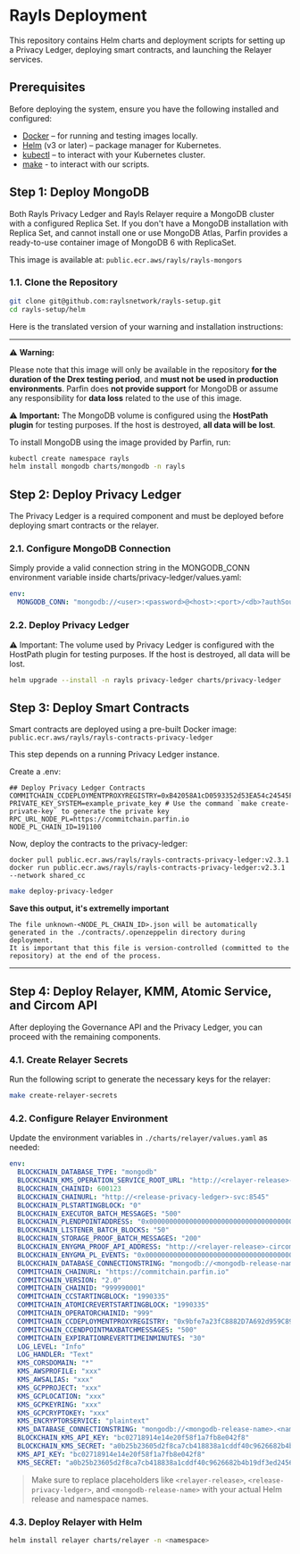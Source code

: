 # Rayls Deployment

This repository contains Helm charts and deployment scripts for setting up a Privacy Ledger, deploying smart contracts, and launching the Relayer services.

## Prerequisites

Before deploying the system, ensure you have the following installed and configured:

- [Docker](https://www.docker.com/) – for running and testing images locally.
- [Helm](https://helm.sh/) (v3 or later) – package manager for Kubernetes.
- [kubectl](https://kubernetes.io/docs/tasks/tools/) – to interact with your Kubernetes cluster.
- [make](https://www.gnu.org/software/make/) - to interact with our scripts.

## Step 1: Deploy MongoDB

Both Rayls Privacy Ledger and Rayls Relayer require a MongoDB cluster with a configured Replica Set.
If you don't have a MongoDB installation with Replica Set, and cannot install one or use MongoDB Atlas, Parfin provides a ready-to-use container image of MongoDB 6 with ReplicaSet.

This image is available at:
`public.ecr.aws/rayls/rayls-mongors`

### 1.1. Clone the Repository

```bash
git clone git@github.com:raylsnetwork/rayls-setup.git
cd rayls-setup/helm
```

Here is the translated version of your warning and installation instructions:

---

⚠️ **Warning:**

Please note that this image will only be available in the repository **for the duration of the Drex testing period**, and **must not be used in production environments**.
Parfin does **not provide support** for MongoDB or assume any responsibility for **data loss** related to the use of this image.

⚠️ **Important:** The MongoDB volume is configured using the **HostPath plugin** for testing purposes.
If the host is destroyed, **all data will be lost**.

To install MongoDB using the image provided by Parfin, run:

```bash
kubectl create namespace rayls
helm install mongodb charts/mongodb -n rayls
```

## Step 2: Deploy Privacy Ledger

The Privacy Ledger is a required component and must be deployed before deploying smart contracts or the relayer.

### 2.1. Configure MongoDB Connection
Simply provide a valid connection string in the MONGODB_CONN environment variable inside charts/privacy-ledger/values.yaml:

```yaml
env:
  MONGODB_CONN: "mongodb://<user>:<password>@<host>:<port>/<db>?authSource=admin"
```

### 2.2. Deploy Privacy Ledger

⚠️ Important: The volume used by Privacy Ledger is configured with the HostPath plugin for testing purposes.
If the host is destroyed, all data will be lost.

```bash
helm upgrade --install -n rayls privacy-ledger charts/privacy-ledger
```

## Step 3: Deploy Smart Contracts

Smart contracts are deployed using a pre-built Docker image:
`public.ecr.aws/rayls/rayls-contracts-privacy-ledger`

This step depends on a running Privacy Ledger instance.

Create a .env:
```
## Deploy Privacy Ledger Contracts
COMMITCHAIN_CCDEPLOYMENTPROXYREGISTRY=0xB42058A1cD0593352d53EA54c24545F2a0bD4131
PRIVATE_KEY_SYSTEM=example_private_key # Use the command `make create-private-key` to generate the private key
RPC_URL_NODE_PL=https://commitchain.parfin.io
NODE_PL_CHAIN_ID=191100
```

Now, deploy the contracts to the privacy-ledger:
```
docker pull public.ecr.aws/rayls/rayls-contracts-privacy-ledger:v2.3.1
docker run public.ecr.aws/rayls/rayls-contracts-privacy-ledger:v2.3.1 --network shared_cc
```

```sh
make deploy-privacy-ledger
```

**Save this output, it's extremelly important**

```
The file unknown-<NODE_PL_CHAIN_ID>.json will be automatically generated in the ./contracts/.openzeppelin directory during deployment.
It is important that this file is version-controlled (committed to the repository) at the end of the process.
```

---

## Step 4: Deploy Relayer, KMM, Atomic Service, and Circom API

After deploying the Governance API and the Privacy Ledger, you can proceed with the remaining components.

### 4.1. Create Relayer Secrets

Run the following script to generate the necessary keys for the relayer:

```bash
make create-relayer-secrets
```

### 4.2. Configure Relayer Environment

Update the environment variables in `./charts/relayer/values.yaml` as needed:

```yaml
env:
  BLOCKCHAIN_DATABASE_TYPE: "mongodb"
  BLOCKCHAIN_KMS_OPERATION_SERVICE_ROOT_URL: "http://<relayer-release>-kmm-svc:8080"
  BLOCKCHAIN_CHAINID: 600123
  BLOCKCHAIN_CHAINURL: "http://<release-privacy-ledger>-svc:8545"
  BLOCKCHAIN_PLSTARTINGBLOCK: "0"
  BLOCKCHAIN_EXECUTOR_BATCH_MESSAGES: "500"
  BLOCKCHAIN_PLENDPOINTADDRESS: "0x0000000000000000000000000000000000000000"
  BLOCKCHAIN_LISTENER_BATCH_BLOCKS: "50"
  BLOCKCHAIN_STORAGE_PROOF_BATCH_MESSAGES: "200"
  BLOCKCHAIN_ENYGMA_PROOF_API_ADDRESS: "http://<relayer-release>-circomapi-svc:3000"
  BLOCKCHAIN_ENYGMA_PL_EVENTS: "0x0000000000000000000000000000000000000000"
  BLOCKCHAIN_DATABASE_CONNECTIONSTRING: "mongodb://<mongodb-release-name>.<namespace>.svc.cluster.local:27017/admin?directConnection=true&replicaSet=rs0"
  COMMITCHAIN_CHAINURL: "https://commitchain.parfin.io"
  COMMITCHAIN_VERSION: "2.0"
  COMMITCHAIN_CHAINID: "999990001"
  COMMITCHAIN_CCSTARTINGBLOCK: "1990335"
  COMMITCHAIN_ATOMICREVERTSTARTINGBLOCK: "1990335"
  COMMITCHAIN_OPERATORCHAINID: "999"
  COMMITCHAIN_CCDEPLOYMENTPROXYREGISTRY: "0x9bfe7a23fC8882D7A692d959C89c0c2A7266bfED"
  COMMITCHAIN_CCENDPOINTMAXBATCHMESSAGES: "500"
  COMMITCHAIN_EXPIRATIONREVERTTIMEINMINUTES: "30"
  LOG_LEVEL: "Info"
  LOG_HANDLER: "Text"
  KMS_CORSDOMAIN: "*"
  KMS_AWSPROFILE: "xxx"
  KMS_AWSALIAS: "xxx"
  KMS_GCPPROJECT: "xxx"
  KMS_GCPLOCATION: "xxx"
  KMS_GCPKEYRING: "xxx"
  KMS_GCPCRYPTOKEY: "xxx"
  KMS_ENCRYPTORSERVICE: "plaintext"
  KMS_DATABASE_CONNECTIONSTRING: "mongodb://<mongodb-release-name>.<namespace>.svc.cluster.local:27017/admin?directConnection=true&replicaSet=rs0"
  BLOCKCHAIN_KMS_API_KEY: "bc02718914e14e20f58f1a7fb8e042f8"
  BLOCKCHAIN_KMS_SECRET: "a0b25b23605d2f8ca7cb418838a1cddf40c9626682b4b19df3ed245681cc6a5a"
  KMS_API_KEY: "bc02718914e14e20f58f1a7fb8e042f8"
  KMS_SECRET: "a0b25b23605d2f8ca7cb418838a1cddf40c9626682b4b19df3ed245681cc6a5a"
```

> Make sure to replace placeholders like `<relayer-release>`, `<release-privacy-ledger>`, and `<mongodb-release-name>` with your actual Helm release and namespace names.

### 4.3. Deploy Relayer with Helm

```bash
helm install relayer charts/relayer -n <namespace>
```